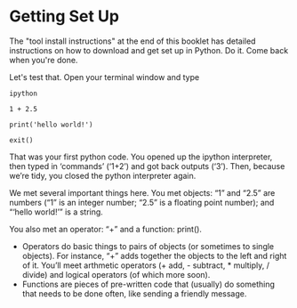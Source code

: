 # Getting Set Up

The "tool install instructions" at the end of this booklet has detailed instructions on how to download and get set up in Python.  Do it. Come back when you're done. 

Let's test that. Open your terminal window and type

`ipython`

`1 + 2.5`

`print('hello world!')`

`exit()`

That was your first python code. You opened up the ipython interpreter, then typed in ‘commands’ \(‘1+2’\) and got back outputs \(‘3’\). Then, because we’re tidy, you closed the python interpreter again. 

We met several important things here. You met objects: “1” and “2.5” are numbers \(“1” is an integer number; “2.5” is a floating point number\); and “‘hello world!’” is a string. 

You also met an operator: “+” and a function: print\(\).

* Operators do basic things to pairs of objects \(or sometimes to single objects\). For instance, “+” adds together the objects to the left and right of it. You’ll meet arthmetic operators \(+ add, - subtract, \* multiply, / divide\) and logical operators \(of which more soon\).
* Functions are pieces of pre-written code that \(usually\) do something that needs to be done often, like sending a friendly message. 



